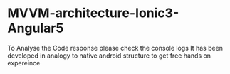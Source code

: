 # MVVM-architecture-Ionic3-Angular5
 To Analyse the Code response please check the console logs
 It has been developed in analogy to native android structure to get free hands on expereince
